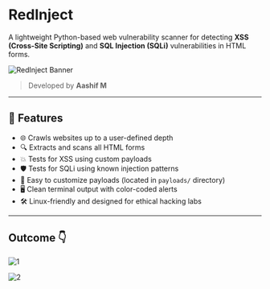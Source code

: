 # RedInject

A lightweight Python-based web vulnerability scanner for detecting **XSS (Cross-Site Scripting)** and **SQL Injection (SQLi)** vulnerabilities in HTML forms.

![RedInject Banner](https://img.shields.io/badge/version-1.0.0-red?style=flat-square)  
> Developed by **Aashif M**

---

## 🚀 Features

- 🌐 Crawls websites up to a user-defined depth
- 🔍 Extracts and scans all HTML forms
- 💥 Tests for XSS using custom payloads
- 🛡️ Tests for SQLi using known injection patterns
- 📂 Easy to customize payloads (located in `payloads/` directory)
- 🖥️ Clean terminal output with color-coded alerts
- 🛠️ Linux-friendly and designed for ethical hacking labs

---

## Outcome 👇

![1](https://github.com/user-attachments/assets/13cb24b0-809d-4155-83b2-92eea359073d)


![2](https://github.com/user-attachments/assets/a919e940-cdf1-42c7-8467-7a8257532a15)

